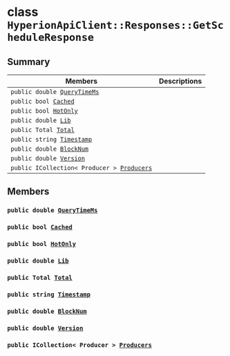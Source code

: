 # class `HyperionApiClient::Responses::GetScheduleResponse` 

## Summary

 Members                        | Descriptions                                
--------------------------------|---------------------------------------------
`public double `[`QueryTimeMs`](#class_hyperion_api_client_1_1_responses_1_1_get_schedule_response_1aaed05a434b4de2c0ca564fe4e3d8a2ec) | 
`public bool `[`Cached`](#class_hyperion_api_client_1_1_responses_1_1_get_schedule_response_1a4c2f66ac7e92baee23ff3feaedd0a069) | 
`public bool `[`HotOnly`](#class_hyperion_api_client_1_1_responses_1_1_get_schedule_response_1aede0d7016e2e36bf71998767504ae13f) | 
`public double `[`Lib`](#class_hyperion_api_client_1_1_responses_1_1_get_schedule_response_1aadde7ea54f4086c6436402e5cdfb36d8) | 
`public Total `[`Total`](#class_hyperion_api_client_1_1_responses_1_1_get_schedule_response_1aadea4b415425548b9fbcf43685f59cd1) | 
`public string `[`Timestamp`](#class_hyperion_api_client_1_1_responses_1_1_get_schedule_response_1a2f6cff44f7d31294dab060179c01445d) | 
`public double `[`BlockNum`](#class_hyperion_api_client_1_1_responses_1_1_get_schedule_response_1a2aafa89383ad9f55ae828dc982d9089c) | 
`public double `[`Version`](#class_hyperion_api_client_1_1_responses_1_1_get_schedule_response_1ae142195a36613f11fff0bdf469321694) | 
`public ICollection< Producer > `[`Producers`](#class_hyperion_api_client_1_1_responses_1_1_get_schedule_response_1a965ac9887e8471be26c724d99255a3d3) | 

## Members

### `public double `[`QueryTimeMs`](#class_hyperion_api_client_1_1_responses_1_1_get_schedule_response_1aaed05a434b4de2c0ca564fe4e3d8a2ec) 

### `public bool `[`Cached`](#class_hyperion_api_client_1_1_responses_1_1_get_schedule_response_1a4c2f66ac7e92baee23ff3feaedd0a069) 

### `public bool `[`HotOnly`](#class_hyperion_api_client_1_1_responses_1_1_get_schedule_response_1aede0d7016e2e36bf71998767504ae13f) 

### `public double `[`Lib`](#class_hyperion_api_client_1_1_responses_1_1_get_schedule_response_1aadde7ea54f4086c6436402e5cdfb36d8) 

### `public Total `[`Total`](#class_hyperion_api_client_1_1_responses_1_1_get_schedule_response_1aadea4b415425548b9fbcf43685f59cd1) 

### `public string `[`Timestamp`](#class_hyperion_api_client_1_1_responses_1_1_get_schedule_response_1a2f6cff44f7d31294dab060179c01445d) 

### `public double `[`BlockNum`](#class_hyperion_api_client_1_1_responses_1_1_get_schedule_response_1a2aafa89383ad9f55ae828dc982d9089c) 

### `public double `[`Version`](#class_hyperion_api_client_1_1_responses_1_1_get_schedule_response_1ae142195a36613f11fff0bdf469321694) 

### `public ICollection< Producer > `[`Producers`](#class_hyperion_api_client_1_1_responses_1_1_get_schedule_response_1a965ac9887e8471be26c724d99255a3d3) 

